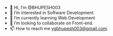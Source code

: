 - 👋 Hi, I’m @BHUPESH003
- 👀 I’m interested in Software Development.
- 🌱 I’m currently learning Web Development
- 💞️ I’m looking to collaborate on Front-end.
- 📫 How to reach me ygbhupesh003@gmail.com.

<!---
BHUPESH003/BHUPESH003 is a ✨ special ✨ repository because its `README.md` (this file) appears on your GitHub profile.
You can click the Preview link to take a look at your changes.
--->
